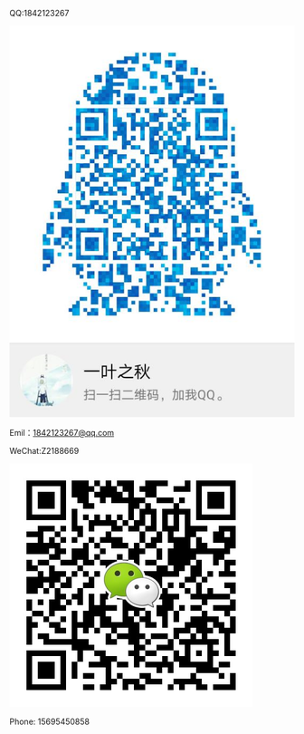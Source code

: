 QQ:1842123267

![qrcode_1587706587716](./contact/qrcode_1587706587716.jpg)

Emil：1842123267@qq.com

WeChat:Z2188669

![mmqrcode1587706640258](./contact/mmqrcode1587706640258.png)

Phone: 15695450858